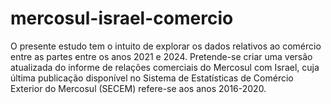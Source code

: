 # mercosul-israel-comercio
O presente estudo tem o intuito de explorar os dados relativos ao comércio entre as partes entre os anos 2021 e 2024. Pretende-se criar uma versão atualizada do informe de relações comerciais do Mercosul com Israel, cuja última publicação disponível no Sistema de Estatísticas de Comércio Exterior do Mercosul (SECEM) refere-se aos anos 2016-2020.
